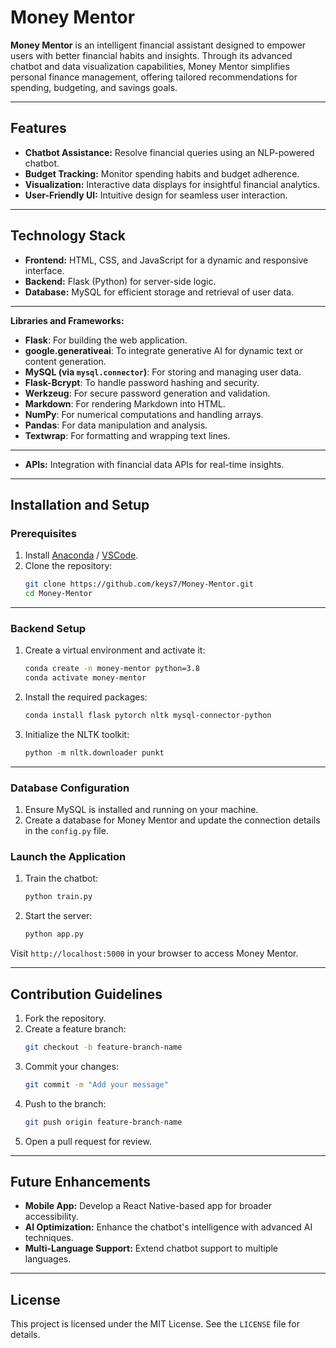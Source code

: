 # Money Mentor

**Money Mentor** is an intelligent financial assistant designed to empower users with better financial habits and insights. Through its advanced chatbot and data visualization capabilities, Money Mentor simplifies personal finance management, offering tailored recommendations for spending, budgeting, and savings goals.

---

## Features

- **Chatbot Assistance:** Resolve financial queries using an NLP-powered chatbot.
- **Budget Tracking:** Monitor spending habits and budget adherence.
- **Visualization:** Interactive data displays for insightful financial analytics.
- **User-Friendly UI:** Intuitive design for seamless user interaction.

---

## Technology Stack

- **Frontend:** HTML, CSS, and JavaScript for a dynamic and responsive interface.
- **Backend:** Flask (Python) for server-side logic.
- **Database:** MySQL for efficient storage and retrieval of user data.

---

**Libraries and Frameworks:**
- **Flask**: For building the web application.
- **google.generativeai**: To integrate generative AI for dynamic text or content generation.
- **MySQL (via `mysql.connector`)**: For storing and managing user data.
- **Flask-Bcrypt**: To handle password hashing and security.
- **Werkzeug**: For secure password generation and validation.
- **Markdown**: For rendering Markdown into HTML.
- **NumPy**: For numerical computations and handling arrays.
- **Pandas**: For data manipulation and analysis.
- **Textwrap**: For formatting and wrapping text lines.
  
--- 

- **APIs:** Integration with financial data APIs for real-time insights.

---

## Installation and Setup

### Prerequisites
1. Install [Anaconda](https://www.anaconda.com/) / [VSCode](https://code.visualstudio.com/).
2. Clone the repository:
   ```bash
   git clone https://github.com/keys7/Money-Mentor.git
   cd Money-Mentor
   ```

---

### Backend Setup
1. Create a virtual environment and activate it:
   ```bash
   conda create -n money-mentor python=3.8
   conda activate money-mentor
   ```
2. Install the required packages:
   ```bash
   conda install flask pytorch nltk mysql-connector-python
   ```
3. Initialize the NLTK toolkit:
   ```python
   python -m nltk.downloader punkt
   ```
---

### Database Configuration
1. Ensure MySQL is installed and running on your machine.
2. Create a database for Money Mentor and update the connection details in the `config.py` file.

### Launch the Application
1. Train the chatbot:
   ```bash
   python train.py
   ```
2. Start the server:
   ```bash
   python app.py
   ```

Visit `http://localhost:5000` in your browser to access Money Mentor.

---

## Contribution Guidelines

1. Fork the repository.
2. Create a feature branch:
   ```bash
   git checkout -b feature-branch-name
   ```
3. Commit your changes:
   ```bash
   git commit -m "Add your message"
   ```
4. Push to the branch:
   ```bash
   git push origin feature-branch-name
   ```
5. Open a pull request for review.

---

## Future Enhancements

- **Mobile App:** Develop a React Native-based app for broader accessibility.
- **AI Optimization:** Enhance the chatbot's intelligence with advanced AI techniques.
- **Multi-Language Support:** Extend chatbot support to multiple languages.

---

## License

This project is licensed under the MIT License. See the `LICENSE` file for details.
